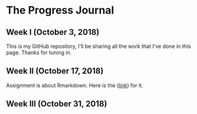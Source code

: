 # The Progress Journal 

## Week I (October 3, 2018)
This is my GitHub repository, I'll be sharing all the work that I've done in this page. 
Thanks for tuning in.

## Week II (October 17, 2018)

Assignment is about Rmarkdown. Here is the ([link](pj18-mkerimacar/BDA_Assignment1_Kerim.html)) for it.

## Week III (October 31, 2018)
